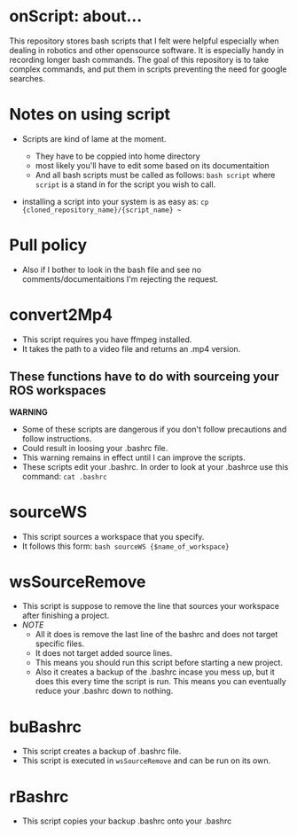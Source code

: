 # onScript: about...
This repository stores bash scripts that
I felt were helpful especially when dealing
in robotics and other opensource software.
It is especially handy in recording longer bash commands.
The goal of this repository is to take complex commands,
and put them in scripts preventing the need for google searches.

# Notes on using script
* Scripts are kind of lame at the moment.
    - They have to be coppied into home directory
    - most likely you'll have to edit some based on its documentaition
    - And all bash scripts must be called as follows: `bash script` where `script` is a stand in for the script you wish to call.

* installing a script into your system is as easy as: `cp {cloned_repository_name}/{script_name} ~`


# Pull policy
* Also if I bother to look in the bash file and see no comments/documentaitions I'm rejecting the request.

# convert2Mp4
* This script requires you have ffmpeg installed.
* It takes the path to a video file and returns an .mp4 version.

## These functions have to do with sourceing your ROS workspaces
**WARNING**
* Some of these scripts are dangerous if you don't follow precautions and follow instructions.
* Could result in loosing your .bashrc file.
* This warning remains in effect until I can improve the scripts.
* These scripts edit your .bashrc.  In order to look at your .bashrce use this command: `cat .bashrc`

# sourceWS
* This script sources a workspace that you specify.  
* It follows this form: `bash sourceWS {$name_of_workspace}`

# wsSourceRemove
* This script is suppose to remove the line that sources your workspace after finishing a project.
* *NOTE* 
    - All it does is remove the last line of the bashrc and does not target specific files.
    - It does not target added source lines.
    - This means you should run this script before starting a new project.
    - Also it creates a backup of the .bashrc incase you mess up, but it does this every time the script is run. This means you can eventually reduce your .bashrc down to nothing.


# buBashrc
* This script creates a backup of .bashrc file.
* This script is executed in `wsSourceRemove` and can be run on its own.

# rBashrc
* This script copies your backup .bashrc onto your .bashrc